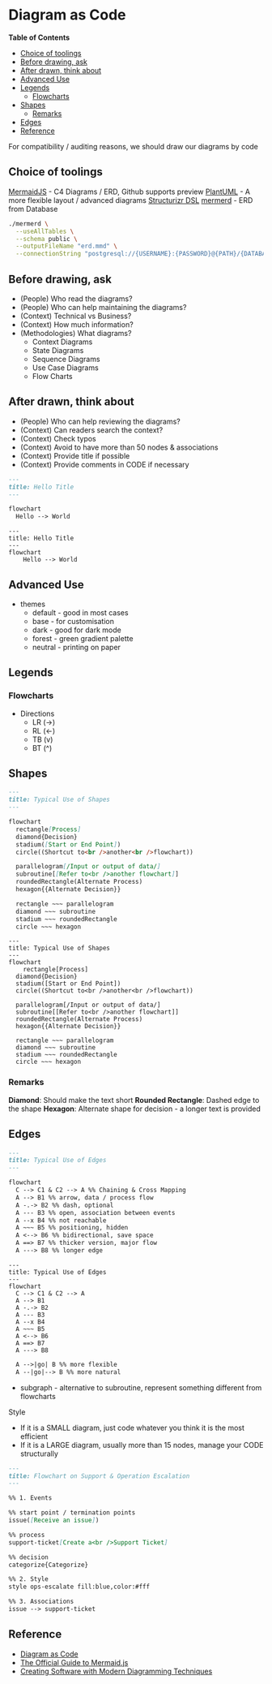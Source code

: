 # Diagram as Code <!-- omit in toc -->

**Table of Contents**

- [Choice of toolings](#choice-of-toolings)
- [Before drawing, ask](#before-drawing-ask)
- [After drawn, think about](#after-drawn-think-about)
- [Advanced Use](#advanced-use)
- [Legends](#legends)
  - [Flowcharts](#flowcharts)
- [Shapes](#shapes)
  - [Remarks](#remarks)
- [Edges](#edges)
- [Reference](#reference)

For compatibility / auditing reasons, we should draw our diagrams by code

## Choice of toolings

[MermaidJS](https://mermaid.js.org "https://mermaid.js.org") - C4 Diagrams / ERD, Github supports preview
[PlantUML](https://plantuml.com "https://plantuml.com") - A more flexible layout / advanced diagrams
[Structurizr DSL](https://structurizr.com "https://structurizr.com")
[mermerd](https://github.com/KarnerTh/mermerd "https://github.com/KarnerTh/mermerd") - ERD from Database

```bash
./mermerd \
  --useAllTables \
  --schema public \
  --outputFileName "erd.mmd" \
  --connectionString "postgresql://{USERNAME}:{PASSWORD}@{PATH}/{DATABASE}"
```

## Before drawing, ask

- (People) Who read the diagrams?
- (People) Who can help maintaining the diagrams?
- (Context) Technical vs Business?
- (Context) How much information?
- (Methodologies) What diagrams?
  - Context Diagrams
  - State Diagrams
  - Sequence Diagrams
  - Use Case Diagrams
  - Flow Charts

## After drawn, think about

- (People) Who can help reviewing the diagrams?
- (Context) Can readers search the context?
- (Context) Check typos
- (Context) Avoid to have more than 50 nodes & associations
- (Context) Provide title if possible
- (Context) Provide comments in CODE if necessary

```markdown
---
title: Hello Title
---

flowchart
  Hello --> World
```

```mermaid
---
title: Hello Title
---
flowchart
	Hello --> World
```

## Advanced Use

- themes
  - default - good in most cases
  - base - for customisation
  - dark - good for dark mode
  - forest - green gradient palette
  - neutral - printing on paper

## Legends

### Flowcharts

- Directions
  - LR (->)
  - RL (<-)
  - TB (v)
  - BT (^)

## Shapes

```markdown
---
title: Typical Use of Shapes
---

flowchart
  rectangle[Process]
  diamond{Decision}
  stadium([Start or End Point])
  circle((Shortcut to<br />another<br />flowchart))

  parallelogram[/Input or output of data/]
  subroutine[[Refer to<br />another flowchart]]
  roundedRectangle(Alternate Process)
  hexagon{{Alternate Decision}}

  rectangle ~~~ parallelogram
  diamond ~~~ subroutine
  stadium ~~~ roundedRectangle
  circle ~~~ hexagon
```

```mermaid
---
title: Typical Use of Shapes
---
flowchart
	rectangle[Process]
  diamond{Decision}
  stadium([Start or End Point])
  circle((Shortcut to<br />another<br />flowchart))

  parallelogram[/Input or output of data/]
  subroutine[[Refer to<br />another flowchart]]
  roundedRectangle(Alternate Process)
  hexagon{{Alternate Decision}}

  rectangle ~~~ parallelogram
  diamond ~~~ subroutine
  stadium ~~~ roundedRectangle
  circle ~~~ hexagon
```

### Remarks

**Diamond**: Should make the text short
**Rounded Rectangle**: Dashed edge to the shape
**Hexagon**: Alternate shape for decision - a longer text is provided

## Edges

```markdown
---
title: Typical Use of Edges
---

flowchart
  C --> C1 & C2 --> A %% Chaining & Cross Mapping
  A --> B1 %% arrow, data / process flow
  A -.-> B2 %% dash, optional
  A --- B3 %% open, association between events
  A --x B4 %% not reachable
  A ~~~ B5 %% positioning, hidden
  A <--> B6 %% bidirectional, save space
  A ==> B7 %% thicker version, major flow
  A ---> B8 %% longer edge
```

```mermaid
---
title: Typical Use of Edges
---
flowchart
  C --> C1 & C2 --> A
  A --> B1
  A -.-> B2
  A --- B3
  A --x B4
  A ~~~ B5
  A <--> B6
  A ==> B7
  A ---> B8
```

```markdown
  A -->|go| B %% more flexible
  A --|go|--> B %% more natural
```

- subgraph - alternative to subroutine, represent something different from flowcharts

Style

- If it is a SMALL diagram, just code whatever you think it is the most efficient
- If it is a LARGE diagram, usually more than 15 nodes, manage your CODE structurally

```markdown
---
title: Flowchart on Support & Operation Escalation
---

%% 1. Events

%% start point / termination points
issue([Receive an issue])

%% process
support-ticket[Create a<br />Support Ticket]

%% decision
categorize{Categorize}

%% 2. Style
style ops-escalate fill:blue,color:#fff

%% 3. Associations
issue --> support-ticket
```

## Reference

- [Diagram as Code](https://blog.bytebytego.com/p/diagram-as-code "https://blog.bytebytego.com/p/diagram-as-code")
- [The Official Guide to Mermaid.js](https://mermaid.js.org/landing "https://mermaid.js.org/landing")
- [Creating Software with Modern Diagramming Techniques](https://pragprog.com/titles/apdiag/creating-software-with-modern-diagramming-techniques "https://pragprog.com/titles/apdiag/creating-software-with-modern-diagramming-techniques")
